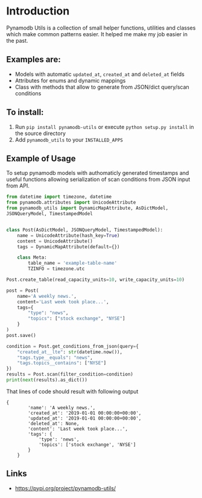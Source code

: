 # Introduction

Pynamodb Utils is a collection of small helper functions, utilities and classes which make common patterns easier. It helped me make my job easier in the past.

## Examples are:

 - Models with automatic ``updated_at``, ``created_at`` and ``deleted_at`` fields
 - Attributes for enums and dynamic mappings
 - Class with methods that allow to generate from JSON/dict query/scan conditions

## To install:

 1. Run ``pip install pynamodb-utils`` or execute ``python setup.py install`` in the source directory
 2. Add ``pynamodb_utils`` to your ``INSTALLED_APPS``

## Example of Usage

To setup pynamodb models with authomaticly generated timestamps and useful functions allowing serialization of scan conditions from JSON input from API.

```python
from datetime import timezone, datetime
from pynamodb.attributes import UnicodeAttribute
from pynamodb_utils import DynamicMapAttribute, AsDictModel,
JSONQueryModel, TimestampedModel


class Post(AsDictModel, JSONQueryModel, TimestampedModel):
    name = UnicodeAttribute(hash_key=True)
    content = UnicodeAttribute()
    tags = DynamicMapAttribute(default={})

    class Meta:
        table_name = 'example-table-name'
        TZINFO = timezone.utc

Post.create_table(read_capacity_units=10, write_capacity_units=10)

post = Post(
    name='A weekly news.',
    content='Last week took place...',
    tags={
        "type": "news",
        "topics": ["stock exchange", "NYSE"]
    }
)
post.save()

condition = Post.get_conditions_from_json(query={
    "created_at__lte": str(datetime.now()),
    "tags.type__equals": "news",
    "tags.topics__contains": ["NYSE"]
})
results = Post.scan(filter_condition=condition)
print(next(results).as_dict())
```
That lines of code should result with following output

```
{
        'name': 'A weekly news.',
        'created_at': '2019-01-01 00:00:00+00:00',
        'updated_at': '2019-01-01 00:00:00+00:00',
        'deleted_at': None,
        'content': 'Last week took place...',
        'tags': {
            'type': 'news',
            'topics': ['stock exchange', 'NYSE']
        }
    }
```

## Links
* https://pypi.org/project/pynamodb-utils/